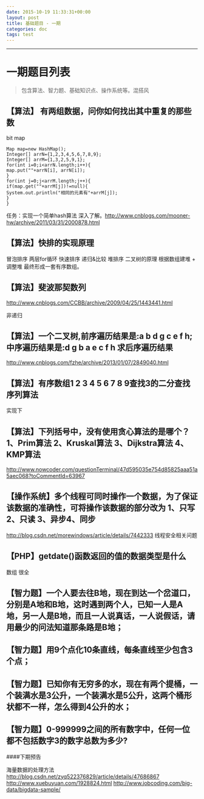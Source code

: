 ```yaml
---
date: 2015-10-19 11:33:31+00:00
layout: post
title: 基础题目 - 一期
categories: doc
tags: test
---
```





----------

# 一期题目列表

> 包含算法、智力题、基础知识点、操作系统等。混搭风

## 【算法】 有两组数据，问你如何找出其中重复的那些数

bit map

```
Map map=new HashMap();
Integer[] arrN={1,2,3,4,5,6,7,8,9};
Integer[] arrM={1,3,2,5,9,1};
for(int i=0;i<arrN.length;i++){
map.put(""+arrN[i], arrN[i]);
}
for(int j=0;j<arrM.length;j++){
if(map.get(""+arrM[j])!=null){
System.out.println("相同的元素有"+arrM[j]);
}
}
```

任务：实现一个简单hash算法
深入了解。http://www.cnblogs.com/mooner-hw/archive/2011/03/31/2000878.html


## 【算法】快排的实现原理
冒泡排序 两层for循环
快速排序 递归&比较
堆排序  二叉树的原理  根据数组建堆 + 调整堆 最终形成一套有序数组。



## 【算法】斐波那契数列
http://www.cnblogs.com/CCBB/archive/2009/04/25/1443441.html

非递归

## 【算法】一个二叉树,前序遍历结果是:a b d g c e f h;中序遍历结果是:d g b a e c f h 求后序遍历结果
http://www.cnblogs.com/fzhe/archive/2013/01/07/2849040.html

## 【算法】有序数组1 2 3 4 5 6 7 8 9查找3的二分查找序列算法
实现下
## 【算法】下列括号中，没有使用贪心算法的是哪个？1、Prim算法 2、Kruskal算法 3、Dijkstra算法  4、KMP算法

http://www.nowcoder.com/questionTerminal/47d595035e754d85825aaa51a5aec068?toCommentId=63967

## 【操作系统】多个线程可同时操作一个数据，为了保证该数据的准确性，可将操作该数据的部分改为 1、只写 2、只读 3、异步4、同步
http://blog.csdn.net/morewindows/article/details/7442333
线程安全相关问题
## 【PHP】getdate()函数返回的值的数据类型是什么
数组 很全

## 【智力题】一个人要去往B地，现在到达一个岔道口，分别是A地和B地，这时遇到两个人，已知一人是A地，另一人是B地，而且一人说真话，一人说假话，请用最少的问法知道那条路是B地；
## 【智力题】用9个点化10条直线，每条直线至少包含3个点；
## 【智力题】已知你有无穷多的水，现在有两个提桶，一个装满水是3公升，一个装满水是5公升，这两个桶形状都不一样，怎么得到4公升的水；
## 【智力题】0-999999之间的所有数字中，任何一位都不包括数字3的数字总数为多少?


####下期预告

海量数据的处理方法
http://blog.csdn.net/zyq522376829/article/details/47686867
http://www.xuebuyuan.com/1928824.html
http://www.jobcoding.com/big-data/bigdata-sample/
